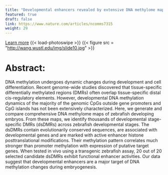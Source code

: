 ```yaml
---
title: "Developmental enhancers revealed by extensive DNA methylome maps of zebrafish early embryos"
featured: true
draft: false
link: https://www.nature.com/articles/ncomms7315
weight: 29
---
```


[Learn more](https://www.nature.com/articles/ncomms7315)
{{< load-photoswipe >}}
{{< figure src = "http://wang.wustl.edu/img/slide10.jpg" >}}

# Abstract:  
DNA methylation undergoes dynamic changes during development and cell differentiation. Recent genome-wide studies discovered that tissue-specific differentially methylated regions (DMRs) often overlap tissue-specific distal cis-regulatory elements. However, developmental DNA methylation dynamics of the majority of the genomic CpGs outside gene promoters and CpG islands has not been extensively characterized. Here, we generate and compare comprehensive DNA methylome maps of zebrafish developing embryos. From these maps, we identify thousands of developmental stage-specific DMRs (dsDMRs) across zebrafish developmental stages. The dsDMRs contain evolutionarily conserved sequences, are associated with developmental genes and are marked with active enhancer histone posttranslational modifications. Their methylation pattern correlates much stronger than promoter methylation with expression of putative target genes. When tested in vivo using a transgenic zebrafish assay, 20 out of 20 selected candidate dsDMRs exhibit functional enhancer activities. Our data suggest that developmental enhancers are a major target of DNA methylation changes during embryogenesis.
